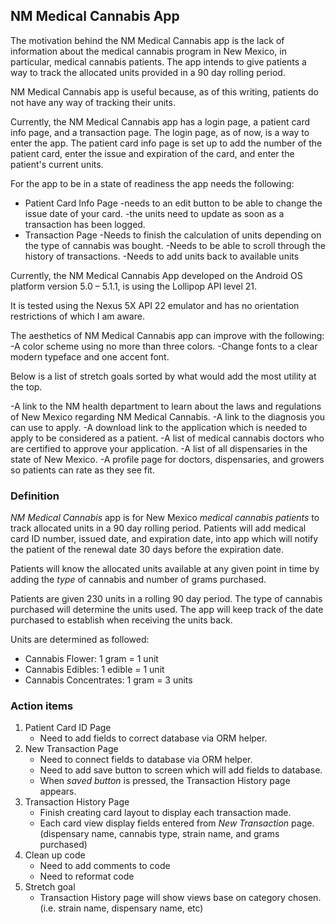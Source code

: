 ## NM Medical Cannabis App

The motivation behind the NM Medical Cannabis app is the lack of information about the medical cannabis program in New Mexico, in particular, medical cannabis patients. The app intends to give patients a way to track the allocated units provided in a 90 day rolling period. 

NM Medical Cannabis app is useful because, as of this writing, patients do not have any way of tracking their units. 


Currently, the NM Medical Cannabis app has a login page, a patient card info page, and a transaction page. The login page, as of now, is a way to enter the app. The patient card info page is set up to add the number of the patient card, enter the issue and expiration of the card, and enter the patient's current units.

For the app to be in a state of readiness the app needs the following:
- Patient Card Info Page 
    -needs to an edit button to be able to change the issue date of your card. 
    -the units need to update as soon as a transaction has been logged.
- Transaction Page 
    -Needs to finish the calculation of units depending on the type of cannabis was bought.
    -Needs to be able to scroll through the history of transactions. 
    -Needs to add units back to available units  

Currently, the NM Medical Cannabis App developed on the Android OS platform version 5.0 – 5.1.1, is using the Lollipop API level 21. 

It is tested using the Nexus 5X API 22 emulator and has no orientation restrictions of which I am aware. 

The aesthetics of NM Medical Cannabis app can improve with the following:
-A color scheme using no more than three colors. 
-Change fonts to a clear modern typeface and one accent font. 

Below is a list of stretch goals sorted by what would add the most utility at the top.

-A link to the NM health department to learn about the laws and regulations of New Mexico regarding NM Medical Cannabis.
-A link to the diagnosis you can use to apply.
-A download link to the application which is needed to apply to be considered as a patient. 
-A list of medical cannabis doctors who are certified to approve your application.
-A list of all dispensaries in the state of New Mexico.
-A profile page for doctors, dispensaries, and growers so patients can rate as they see fit. 

### Definition

*NM Medical Cannabis* app is for New Mexico *medical cannabis patients* to track allocated units in a 90 day rolling period. 
Patients will add medical card ID number, issued date, and expiration date, into app which will notify the patient of the renewal date 30 days before the expiration date.

Patients will know the allocated units available at any given point in time by adding the *type* of cannabis and number of grams purchased. 

Patients are given 230 units in a rolling 90 day period. The type of cannabis purchased will determine the units used. 
The app will keep track of the date purchased to establish when receiving the units back.

Units are determined as followed:
  * Cannabis Flower: 1 gram = 1 unit
  * Cannabis Edibles: 1 edible = 1 unit
  * Cannabis Concentrates: 1 gram = 3 units 
  
  ### Action items
  
  1. Patient Card ID Page
     * Need to add fields to correct database via ORM helper.
  2. New Transaction Page
     * Need to connect fields to database via ORM helper.
     * Need to add save button to screen which will add fields to database.
     * When *saved button* is pressed, the Transaction History page appears. 
  3. Transaction History Page
     * Finish creating card layout to display each transaction made.
     * Each card view display fields entered from *New Transaction* page. (dispensary name, cannabis type, strain name, and grams purchased)
  4. Clean up code
     * Need to add comments to code 
     * Need to reformat code
  5. Stretch goal
     * Transaction History page will show views base on category chosen. (i.e. strain name, dispensary name, etc)
